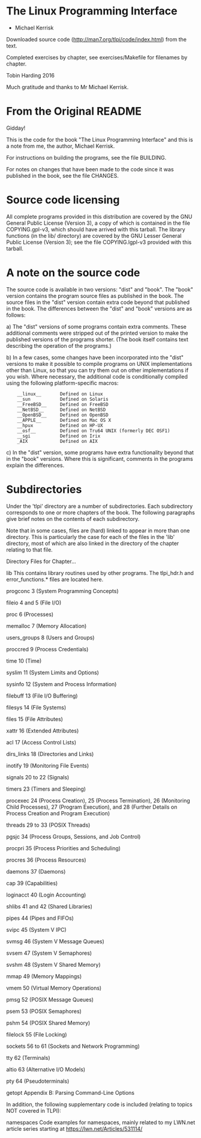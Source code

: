 The Linux Programming Interface
===============================
- Michael Kerrisk

Downloaded source code (http://man7.org/tlpi/code/index.html) from the text.

Completed exercises by chapter, see exercises/Makefile for filenames by chapter.

Tobin Harding 2016

Much gratitude and thanks to Mr Michael Kerrisk.

From the Original README
========================

Gidday!

This is the code for the book "The Linux Programming Interface"
and this is a note from me, the author, Michael Kerrisk.

For instructions on building the programs, see the file BUILDING.

For notes on changes that have been made to the code since it was
published in the book, see the file CHANGES.


Source code licensing
=====================

All complete programs provided in this distribution are covered by
the GNU General Public License (Version 3), a copy of which is
contained in the file COPYING.gpl-v3, which should have arrived with
this tarball.  The library functions (in the lib/ directory) are
covered by the GNU Lesser General Public License (Version 3); see the
file COPYING.lgpl-v3 provided with this tarball.


A note on the source code
=========================

The source code is available in two versions: "dist" and "book".
The "book" version contains the program source files as published in
the book. The source files in the "dist" version contain extra code
beyond that published in the book. The differences between the "dist"
and "book" versions are as follows:

a) The "dist" versions of some programs contain extra comments.
   These additional comments were stripped out of the printed version
   to make the published versions of the programs shorter. (The book
   itself contains text describing the operation of the programs.)

b) In a few cases, some changes have been incorporated into the
   "dist" versions to make it possible to compile programs on UNIX
   implementations other than Linux, so that you can try them out
   on other implementations if you wish.  Where necessary, the
   additional code is conditionally compiled using the following
   platform-specific macros:

        __linux__       Defined on Linux
        __sun           Defined on Solaris
        __FreeBSD__     Defined on FreeBSD
        __NetBSD__      Defined on NetBSD
        __OpenBSD__     Defined on OpenBSD
        __APPLE__       Defined on Mac OS X
        __hpux          Defined on HP-UX
        __osf__         Defined on Tru64 UNIX (formerly DEC OSF1)
        __sgi           Defined on Irix
        _AIX            Defined on AIX

c) In the "dist" version, some programs have extra functionality beyond
   that in the "book" versions. Where this is significant, comments in
   the programs explain the differences.


Subdirectories
==============

Under the 'tlpi' directory are a number of subdirectories. Each
subdirectory corresponds to one or more chapters of the book.
The following paragraphs give brief notes on the contents of
each subdirectory.

Note that in some cases, files are (hard) linked to appear in more than
one directory. This is particularly the case for each of the files in
the 'lib' directory, most of which are also linked in the directory
of the chapter relating to that file.

Directory       Files for Chapter...

lib             This contains library routines used by other 
                programs. The tlpi_hdr.h and error_functions.* 
                files are located here.
                
progconc        3 (System Programming Concepts)

fileio          4 and 5 (File I/O)

proc            6 (Processes)

memalloc        7 (Memory Allocation)

users_groups    8 (Users and Groups)

proccred        9 (Process Credentials)

time            10 (Time)

syslim          11 (System Limits and Options)

sysinfo         12 (System and Process Information)

filebuff        13 (File I/O Buffering)

filesys         14 (File Systems)

files           15 (File Attributes)

xattr           16 (Extended Attributes)

acl             17 (Access Control Lists)

dirs_links      18 (Directories and Links)

inotify         19 (Monitoring File Events)

signals         20 to 22 (Signals)

timers          23 (Timers and Sleeping)

procexec        24 (Process Creation), 25 (Process Termination),
                26 (Monitoring Child Processes), 27 (Program Execution),
                and 28 (Further Details on Process Creation and Program
                Execution)

threads         29 to 33 (POSIX Threads)

pgsjc           34 (Process Groups, Sessions, and Job Control)

procpri         35 (Process Priorities and Scheduling)

procres         36 (Process Resources)

daemons         37 (Daemons)

cap             39 (Capabilities)

loginacct       40 (Login Accounting)

shlibs          41 and 42 (Shared Libraries)
    
pipes           44 (Pipes and FIFOs)

svipc           45 (System V IPC)
    
svmsg           46 (System V Message Queues)

svsem           47 (System V Semaphores)

svshm           48 (System V Shared Memory)

mmap            49 (Memory Mappings)

vmem            50 (Virtual Memory Operations)

pmsg            52 (POSIX Message Queues)

psem            53 (POSIX Semaphores)

pshm            54 (POSIX Shared Memory)

filelock        55 (File Locking)

sockets         56 to 61 (Sockets and Network Programming)

tty             62 (Terminals)

altio           63 (Alternative I/O Models)

pty             64 (Pseudoterminals)

getopt          Appendix B: Parsing Command-Line Options

In addition, the following supplementary code is included (relating
to topics NOT covered in TLPI):

namespaces      Code examples for namespaces, mainly related to my LWN.net
                article series starting at https://lwn.net/Articles/531114/
